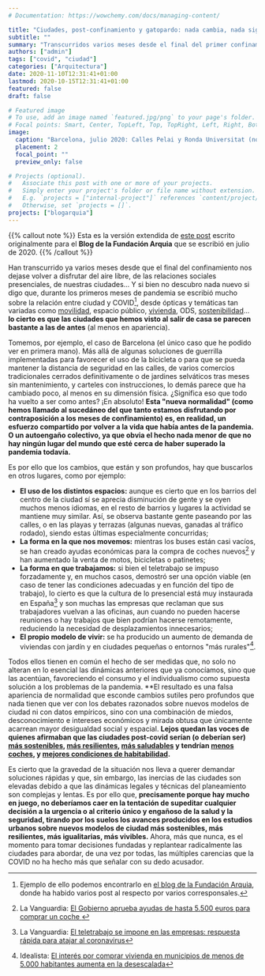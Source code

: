 ```yaml
---
# Documentation: https://wowchemy.com/docs/managing-content/

title: "Ciudades, post-confinamiento y gatopardo: nada cambia, nada sigue igual. (versión extendida)"
subtitle: ""
summary: "Transcurridos varios meses desde el final del primer confinamiento, las ciudades han cambiado poco en apariencia. Y sin embargo ha cambiado todo. ¿Pero a qué responden esos cambios profundos? ¿Cómo se relacionan con los debates existentes sobre modelos de ciudad?"
authors: ["admin"]
tags: ["covid", "ciudad"]
categories: ["Arquitectura"]
date: 2020-11-10T12:31:41+01:00
lastmod: 2020-10-15T12:31:41+01:00
featured: false
draft: false

# Featured image
# To use, add an image named `featured.jpg/png` to your page's folder.
# Focal points: Smart, Center, TopLeft, Top, TopRight, Left, Right, BottomLeft, Bottom, BottomRight.
image:
  caption: "Barcelona, julio 2020: Calles Pelai y Ronda Universitat (normalmente congestionadas) casi vacías y con ampliación provisional de aceras. Foto: Carlos Cámara"
  placement: 2
  focal_point: ""
  preview_only: false

# Projects (optional).
#   Associate this post with one or more of your projects.
#   Simply enter your project's folder or file name without extension.
#   E.g. `projects = ["internal-project"]` references `content/project/deep-learning/index.md`.
#   Otherwise, set `projects = []`.
projects: ["blogarquia"]
---
```


{{% callout note %}}
Esta es la versión extendida de [este post](https://blogfundacion.arquia.es/en/2020/10/ciudades-post-confinamiento-y-gatopardo-nada-cambia-nada-sigue-igual/) escrito originalmente para el **Blog de la Fundación Arquia** que se escribió en julio de 2020.
{{% /callout %}}

Han transcurrido ya varios meses desde que el final del confinamiento nos dejase volver a disfrutar del aire libre, de las relaciones sociales presenciales, de nuestras ciudades... Y si bien no descubro nada nuevo si digo que, durante los primeros meses de pandemia se escribió mucho sobre la relación entre ciudad y COVID[^1], desde ópticas y temáticas tan variadas como <a href="https://blogfundacion.arquia.es/2020/04/covid19-y-movilidad/">movilidad</a>, espacio público, <a href="https://www.elperiodico.com/es/opinion/20200625/pacto-social-vivienda-articulo-eduardo-gonzalez-montserrat-pareja-eastaway-8014813">vivienda</a>, ODS, <a href="https://www.lavanguardia.com/natural/20200511/481086008891/supermanzana-covid-19-salvador-rueda-guim-costa.html">sostenibilidad</a>... **lo cierto es que las ciudades que hemos visto al salir de casa se parecen bastante a las de antes** (al menos en apariencia).

Tomemos, por ejemplo, el caso de Barcelona (el único caso que he podido ver en primera mano). Más allá de algunas soluciones de guerrilla implementadas para favorecer el uso de la bicicleta o para que se pueda mantener la distancia de seguridad en las calles, de varios comercios tradicionales cerrados definitivamente o de jardines selváticos tras meses sin mantenimiento, y carteles con instrucciones, lo demás parece que ha cambiado poco, al menos en su dimensión física. ¿Significa eso que todo ha vuelto a ser como antes? ¡En absoluto! **Esta "nueva normalidad" (como hemos llamado al sucedáneo del que tanto estamos disfrutando por contraposición a los meses de confinamiento) es, en realidad, un esfuerzo compartido por volver a la vida que había antes de la pandemia. O un autoengaño colectivo, ya que obvia el hecho nada menor de que no hay ningún lugar del mundo que esté cerca de haber superado la pandemia todavía.**

Es por ello que los cambios, que están y son profundos, hay que buscarlos en otros lugares, como por ejemplo:

* **El uso de los distintos espacios:** aunque es cierto que en los barrios del centro de la ciudad sí se aprecia disminución de gente y se oyen muchos menos idiomas, en el resto de barrios y lugares la actividad se mantiene muy similar. Así, se observa bastante gente paseando por las calles, o en las playas y terrazas (algunas nuevas, ganadas al tráfico rodado), siendo estas últimas especialmente concurridas;
* **La forma en la que nos movemos:** mientras los buses están casi vacíos,  se han creado ayudas económicas para la compra de coches nuevos[^2] y han aumentado la venta de motos, bicicletas o patinetes;
* **La forma en que trabajamos:** si bien el teletrabajo se impuso forzadamente y, en muchos casos, demostró ser una opción viable (en caso de tener las condiciones adecuadas y en función del tipo de trabajo), lo cierto es que la cultura de lo presencial está muy instaurada en España[^3] y son muchas las empresas que reclaman que sus trabajadores vuelvan a las oficinas, aun cuando no pueden hacerse reuniones o hay trabajos que bien podrían hacerse remotamente, reduciendo la necesidad de desplazamientos innecesarios;
* **El propio modelo de vivir:** se ha producido un aumento de demanda de viviendas con jardín y en ciudades pequeñas o entornos "más rurales"[^4].

Todos ellos tienen en común el hecho de ser medidas que, no solo no alteran en lo esencial las dinámicas anteriores que ya conocíamos, sino que las acentúan, favoreciendo el consumo y el individualismo como supuesta solución a los problemas de la pandemia. **El resultado es una falsa apariencia de normalidad que esconde cambios sutiles pero profundos que nada tienen que ver con los debates razonados sobre nuevos modelos de ciudad ni con datos empíricos, sino con una combinación de miedos, desconocimiento e intereses económicos y mirada obtusa que únicamente acarrean mayor desigualdad social y espacial. **Lejos quedan las voces de quienes afirmaban que las ciudades post-covid serían (o deberían ser) <a href="https://www.lavanguardia.com/local/barcelona/20200427/48740943226/barcelona-pandemia-coronavirus-covid-urbanismo-transformacion-arquitectos-urbanistas.html?facet=amp">más sostenibles</a>, <a href="https://theconversation.com/como-deben-ser-las-ciudades-sanas-y-resilientes-del-futuro-135801?utm_source=twitter&amp;utm_medium=bylinetwitterbutton">más resilientes</a>, <a href="https://www.escolasert.com/es/blog/casas-calles-barrios-y-ciudades-que-curan">más saludables</a> y tendrían <a href="https://www.eldiario.es/madrid/entrevista-ezquiaga_128_5956730.html">menos coches</a>, y <a href="https://elpais.com/elpais/2020/06/22/alterconsumismo/1592811834_935369.html?fbclid=IwAR38Aw5If7JBjOM6FrLU_hK60gFHzzIWEhndN0vvRLzinMitBqe-3MrjgGg">mejores condiciones de habitabilidad</a>.**

Es cierto que la gravedad de la situación nos lleva a querer demandar soluciones rápidas y que, sin embargo, las inercias de las ciudades son elevadas debido a que las dinámicas legales y técnicas del planeamiento son complejas y lentas. Es por ello que, **precisamente porque hay mucho en juego, no deberíamos caer en la tentación de supeditar cualquier decisión a la urgencia o al criterio único y engañoso de la salud y la seguridad, tirando por los suelos los avances producidos en los estudios urbanos sobre nuevos modelos de ciudad más sostenibles, más resilientes, más igualitarias, más vivibles.** Ahora, más que nunca, es el momento para tomar decisiones fundadas y replantear radicalmente las ciudades para abordar, de una vez por todas, las múltiples carencias que la COVID no ha hecho más que señalar con su dedo acusador.

[^1]: Ejemplo de ello podemos encontrarlo en [el blog de la Fundación Arquia](https://blogfundacion.arquia.es/?s=COVID&cat=&swp_category_limiter=0), donde ha habido varios post al respecto por varios corresponsales.
[^2]: La Vanguardia: <a href="https://www.lavanguardia.com/economia/20200616/481807009010/gobierno-aprueba-ayuda-hasta-5500-euros-comprar-coche.html">El Gobierno aprueba ayudas de hasta 5.500 euros para comprar un coche </a>
[^3]: La Vanguardia: <a href="https://www.lavanguardia.com/economia/20200314/474114767539/coronavirus-teletrabajo-espana-covid-19.html">El teletrabajo se impone en las empresas: respuesta rápida para atajar al coronavirus</a>
[^4]: Idealista: <a href="https://www.idealista.com/news/inmobiliario/vivienda/2020/08/11/786612-el-interes-por-comprar-vivienda-en-municipios-de-menos-de-5-000-habitantes-aumenta">El interés por comprar vivienda en municipios de menos de 5.000 habitantes aumenta en la desescalada</a>